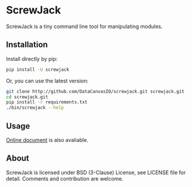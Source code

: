 
ScrewJack
=========

ScrewJack is a tiny command line tool for manipulating modules.

Installation
------------

Install directly by pip:

```sh
pip install -U screwjack
```

Or, you can use the latest version:

```sh
git clone http://github.com/DataCanvasIO/screwjack.git screwjack.git
cd screwjack.git
pip install -r requirements.txt
./bin/screwjack --help
```

Usage
-----

[Online document](http://screwjack.readthedocs.org) is also avaliable.

About
-----

ScrewJack is licensed under BSD (3-Clause) License, see LICENSE file for detail. Comments and contribution are welcome.
